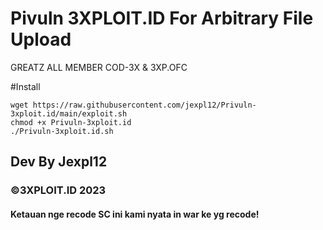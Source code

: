 # Pivuln 3XPLOIT.ID For Arbitrary File Upload

GREATZ ALL MEMBER COD-3X & 3XP.OFC

#Install

```
wget https://raw.githubusercontent.com/jexpl12/Privuln-3xploit.id/main/exploit.sh
chmod +x Privuln-3xploit.id
./Privuln-3xploit.id.sh
```

<h2>Dev By Jexpl12</h2
<p>
<h3>©3XPLOIT.ID 2023</h3>
<p>
<h4>Ketauan nge recode SC ini kami nyata in war ke yg recode! 
